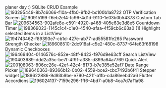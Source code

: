 planer day :)
SQLite CRUD Example
![193295449-8b7c6066-f10a-4fb0-9fb2-bc100b1a8722](https://user-images.githubusercontent.com/116844249/215130781-3fbcf5b9-02a4-493f-8ecb-2db77422664d.png)
OTP Verification Screen
![190915199-f6eb2ef4-fc96-4d1d-9110-1e03b0b54378](https://user-images.githubusercontent.com/116844249/215130788-7f1fd1bf-c501-449e-be9c-af01ab2d72dc.png)
Custom Tab Bar
![209634563-902afe8e-c591-4920-a468-405e63e3d8e5](https://user-images.githubusercontent.com/116844249/215130794-a45b59b0-c454-4e07-8939-f0ec70c1ae6c.png)
Countdown Timer
![198369023-1145c1c4-c1e0-4540-afaa-4f59cb6c63a0 (1)](https://user-images.githubusercontent.com/116844249/215130796-8323d524-399c-4111-be54-1f8c7609aae9.png)
Highlight selected items in a ListView
![194743462-f89393e7-cb1d-427e-ab77-ad55581fe265](https://user-images.githubusercontent.com/116844249/215130798-3486b0b3-973d-4626-9dd1-339d3df6f8a9.png)
Password Strength Checker
![189608510-2dc918af-c5e2-480c-8737-64fe63f68198](https://user-images.githubusercontent.com/116844249/215130802-bc307df2-2857-4091-b8d0-45f575624697.png)
Dynamic Checkboxes
![196469404-0146576c-852e-48ff-8423-f976d9e63cff](https://user-images.githubusercontent.com/116844249/215130806-97570ced-b332-4156-9094-da05a90c1496.png)
Search ListView
![190403689-ddd2a35c-be7f-4f9f-a385-d899a64a7769](https://user-images.githubusercontent.com/116844249/215130814-146afc9d-3f7b-427b-bdbe-4a538590b653.png)
Quick Alert
![200108063-806cc26e-42ef-42c4-8173-b7e385e52af7](https://user-images.githubusercontent.com/116844249/215130820-16063ec5-d2b0-4753-8702-17fa449429c2.jpg)
Date Range Picker
![189640363-89366b12-0b02-4559-bce2-cbc7492b6f41](https://user-images.githubusercontent.com/116844249/215130826-ac3c3760-f8d2-41dc-87cd-66f6a1de4b44.png)
Stepper widget
![189622886-9d93b9be-e790-421f-a1fb-cda86eebd2a6](https://user-images.githubusercontent.com/116844249/215130829-fa111824-dbac-4859-bc02-5dcc5fa6c9ec.png)
Flutter Accordions
![196024137-7159c296-1ff6-4bd7-a0b8-4ca7d7af1a98](https://user-images.githubusercontent.com/116844249/215130832-df4d5385-9e58-4b41-9340-5a9345fe6a44.png)
